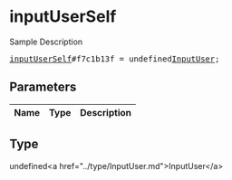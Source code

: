 # inputUserSelf

Sample Description

<pre>
<a href="../constructor/inputUserSelf.md">inputUserSelf</a>#f7c1b13f = undefined<a href="../type/InputUser.md">InputUser</a>;
</pre>

## Parameters

| Name | Type | Description |
|------|:----:|-------------|

## Type

undefined&lt;a href=&#34;../type/InputUser.md&#34;&gt;InputUser&lt;/a&gt;
